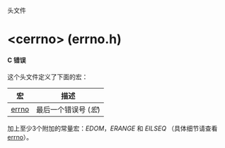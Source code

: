 头文件

# \<cerrno\> (errno.h)

#### C 错误

这个头文件定义了下面的宏：


宏                | 描述
----------------- | ---------------------
[errno](errno.md) | 最后一个错误号 (_宏_)

加上至少3个附加的常量宏：_EDOM_，_ERANGE_ 和 _EILSEQ_ （具体细节请查看 [errno](errno.md)）。
